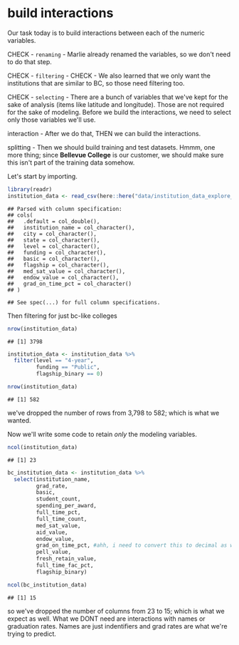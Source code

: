 build interactions
================

Our task today is to build interactions between each of the numeric variables.

CHECK - `renaming` - Marlie already renamed the variables, so we don't need to do that step.

CHECK - `filtering` - CHECK - We also learned that we only want the institutions that are similar to BC, so those need filtering too.

CHECK - `selecting` - There are a bunch of variables that we've kept for the sake of analysis (items like latitude and longitude). Those are not required for the sake of modeling. Before we build the interactions, we need to select only those variables we'll use.

interaction - After we do that, THEN we can build the interactions.

splitting - Then we should build training and test datasets. Hmmm, one more thing; since **Bellevue College** is our customer, we should make sure this isn't part of the training data somehow.

Let's start by importing.

``` r
library(readr)
institution_data <- read_csv(here::here("data/institution_data_explore_mc - institution_data.csv"))
```

    ## Parsed with column specification:
    ## cols(
    ##   .default = col_double(),
    ##   institution_name = col_character(),
    ##   city = col_character(),
    ##   state = col_character(),
    ##   level = col_character(),
    ##   funding = col_character(),
    ##   basic = col_character(),
    ##   flagship = col_character(),
    ##   med_sat_value = col_character(),
    ##   endow_value = col_character(),
    ##   grad_on_time_pct = col_character()
    ## )

    ## See spec(...) for full column specifications.

Then filtering for just bc-like colleges

``` r
nrow(institution_data)
```

    ## [1] 3798

``` r
institution_data <- institution_data %>% 
  filter(level == "4-year",
         funding == "Public",
         flagship_binary == 0)

nrow(institution_data)
```

    ## [1] 582

we've dropped the number of rows from 3,798 to 582; which is what we wanted.

Now we'll write some code to retain *only* the modeling variables.

``` r
ncol(institution_data)
```

    ## [1] 23

``` r
bc_institution_data <- institution_data %>% 
  select(institution_name,
         grad_rate,
         basic,
         student_count,
         spending_per_award,
         full_time_pct,
         full_time_count,
         med_sat_value,
         aid_value,
         endow_value,
         grad_on_time_pct, #ahh, i need to convert this to decimal as well.
         pell_value,
         fresh_retain_value,
         full_time_fac_pct,
         flagship_binary)

ncol(bc_institution_data)
```

    ## [1] 15

so we've dropped the number of columns from 23 to 15; which is what we expect as well. What we DONT need are interactions with names or graduation rates. Names are just indentifiers and grad rates are what we're trying to predict.
